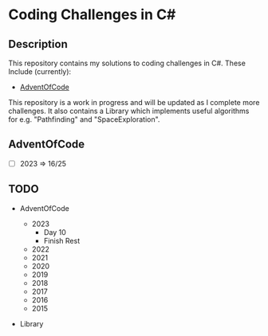# Coding Challenges in C#

## Description

This repository contains my solutions to coding challenges in C#.
These Include (currently):

- [AdventOfCode](https://adventofcode.com/)

This repository is a work in progress and will be updated as I complete more challenges.
It also contains a Library which implements useful algorithms for e.g. "Pathfinding" and "SpaceExploration".

## AdventOfCode

- [ ] 2023 => 16/25

## TODO

- AdventOfCode

  - 2023
    - Day 10
    - Finish Rest
  - 2022
  - 2021
  - 2020
  - 2019
  - 2018
  - 2017
  - 2016
  - 2015

- Library
